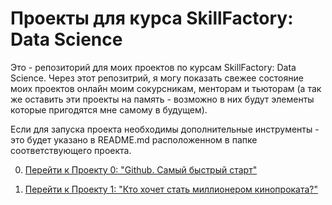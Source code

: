 
# Проекты для курса SkillFactory: Data Science

Это - репозиторий для моих проектов по курсам SkillFactory: Data Science. Через
этот репозитрий, я могу показать свежее состояние моих проектов онлайн моим сокурсникам, менторам
и тьюторам (а так же оставить эти проекты на память - возможно в них будут
элементы которые пригодятся мне самому в будущем). 

Если для запуска проекта необходимы дополнительные инструменты - это будет
указано в README.md расположенном в папке соответствующего проекта. 

0. [Перейти к Проекту 0: "Github. Самый быстрый старт"](https://github.com/agate-agate/learning_data_science_at_skillfactory/tree/main/module_0)

0. [Перейти к Проекту 1: "Кто хочет стать миллионером кинопроката?"](https://github.com/agate-agate/learning_data_science_at_skillfactory/tree/main/module_1)

